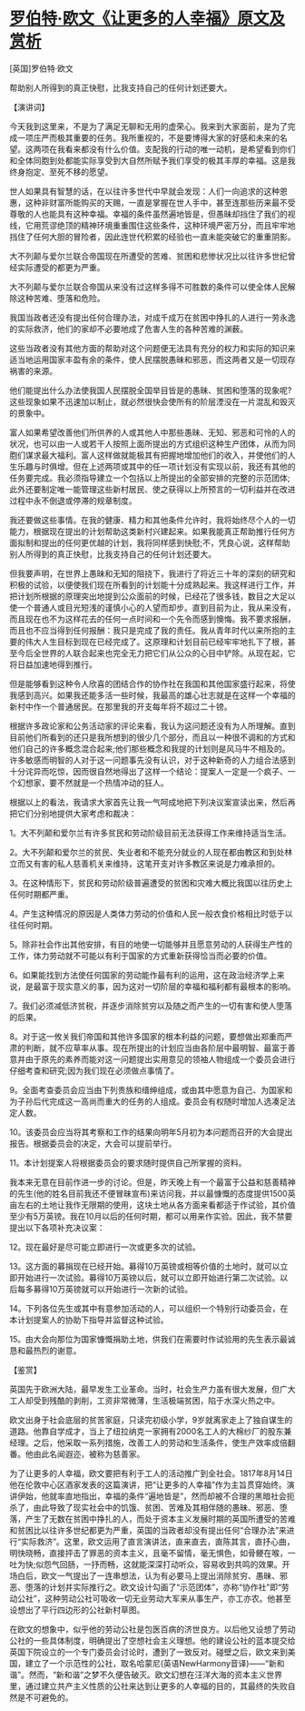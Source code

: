 # [罗伯特·欧文《让更多的人幸福》原文及赏析](https://www.vrrw.net/wx/14563.html)

[英国]罗伯特·欧文

帮助别人所得到的真正快慰，比我支持自己的任何计划还要大。

【演讲词】

今天我到这里来，不是为了满足无聊和无用的虚荣心。我来到大家面前，是为了完成一项庄严而极其重要的任务。我所重视的，不是要博得大家的好感和未来的名望。这两项在我看来都没有什么价值。支配我的行动的唯一动机，是希望看到你们和全体同胞到处都能实际享受到大自然所赋予我们享受的极其丰厚的幸福。这是我终身抱定、至死不移的愿望。

世人如果具有智慧的话，在以往许多世代中早就会发现：人们一向追求的这种恩惠，这种非财富所能购买的天赐，一直是掌握在世人手中，甚至连那些历来最不受尊敬的人也能具有这种幸福。幸福的条件虽然遍地皆是，但愚昧却挡住了我们的视线，它用荒谬绝顶的精神环境重重围住这些条件，这种环境严密万分，而且牢牢地挡住了任何大胆的冒险者，因此连世代积累的经验也一直未能突破它的重重阴影。

大不列颠与爱尔兰联合帝国现在所遭受的苦难、贫困和悲惨状况比以往许多世纪曾经实际遭受的都更为严重。

大不列颠与爱尔兰联合帝国从来没有过这样多得不可胜数的条件可以使全体人民解除这种苦难、堕落和危险。

我国当政者还没有提出任何合理办法，对成千成万在贫困中挣扎的人进行一劳永逸的实际救济，他们的家却不必要地成了危害人生的各种苦难的渊薮。

这些当政者没有其他方面的帮助对这个问题便无法具有充分的权力和实际的知识来适当地运用国家丰盈有余的条件，使人民摆脱愚昧和邪恶，而这两者又是一切现存祸害的来源。

他们能提出什么办法使我国人民摆脱全国举目皆是的愚昧、贫困和堕落的现象呢?这些现象如果不迅速加以制止，就必然很快会使所有的阶层湮没在一片混乱和毁灭的景象中。

富人如果希望改善他们所供养的人或其他人中那些愚昧、无知、邪恶和可怜的人的状况，也可以由一人或若干人按照上面所提出的方式组织这种生产团体，从而为同胞们谋求最大福利。富人这样做就能极其有把握地增加他们的收入，并使他们的人生乐趣与时俱增。但在上述两项或其中的任一项计划没有实现以前，我还有其他的任务要完成。我必须指导建立一个包括以上所提出的全部安排的完整的示范团体;此外还要制定唯一能管理这些新村居民、使之获得以上所预言的一切利益并在改进过程中永不倒退或停滞的规章制度。

我还要做这些事情。在我的健康、精力和其他条件允许时，我将始终尽个人的一切能力，根据现在提出的计划帮助这类新村兴建起来。如果我能真正帮助推行任何方面拟制和提出的任何更优越的计划，我将同样感到快慰;不，凭良心说，这样帮助别人所得到的真正快慰，比我支持自己的任何计划还要大。

但我要声明，在世界上愚昧和无知的阻挠下，我进行了将近三十年的深刻的研究和积极的试验，以便使我们现在所看到的计划能十分成熟起来。我这样进行工作，并把计划所根据的原理突出地提到公众面前的时候，已经花了很多钱，数目之大足以使一个普通人或目光短浅的谨慎小心的人望而却步。直到目前为止，我从来没有，而且现在也不为这样花去的任何一点时间和一个先令而感到懊悔。我不要求报酬，而且也不应当得到任何报酬：我只是完成了我的责任。我从青年时代以来所抱的主要的伟大人生目标到现在已经完成了。这原理和计划目前已经牢牢地扎下了根，甚至今后全世界的人联合起来也完全无力把它们从公众的心目中铲除。从现在起，它将日益加速地得到推行。

但是能够看到这种令人欣喜的团结合作的协作社在我国和其他国家盛行起来，将使我感到高兴。如果我还能多活一些时候，我最高的雄心壮志就是在这样一个幸福的新村中作一个普通居民。在那里我的开支每年将不超过二十镑。

根据许多政论家和公务活动家的评论来看，我认为这问题还没有为人所理解。直到目前他们所看到的还只是我所想到的很少几个部分，而且以一种很不调和的方式和他们自己的许多概念混合起来;他们那些概念和我提的计划则是风马牛不相及的。许多敏感而明智的人对于这一问题事先没有认识，对于这种新奇的人力组合法感到十分诧异而吃惊，因而很自然地得出了这样一个结论：提案人一定是一个疯子、一个幻想家，要不然就是一个热情冲动的狂人。



根据以上的看法，我请求大家首先让我一气呵成地把下列决议案宣读出来，然后再把它们分别地提供大家考虑和裁决：

1。大不列颠和爱尔兰有许多贫民和劳动阶级目前无法获得工作来维持适当生活。

2。大不列颠和爱尔兰的贫民、失业者和不能充分就业的人现在都由教区和到处林立而又有害的私人慈善机关来维持，这笔开支对许多教区来说是力难承担的。

3。在这种情形下，贫民和劳动阶级普遍遭受的贫困和灾难大概比我国以往历史上任何时期都严重。

4。产生这种情况的原因是人类体力劳动的价值和人民一般衣食价格相比时低于以往任何时期。

5。除非社会作出其他安排，有目的地使一切能够并且愿意劳动的人获得生产性的工作，体力劳动就不可能以有利于国家的方式重新获得恰当而必要的价值。

6。如果能找到方法使任何国家的劳动能作最有利的运用，这在政治经济学上来说，是最富于现实意义的事，因为这对一切阶层的幸福和福利都有最根本的影响。

7。我们必须减低济贫税，并逐步消除贫穷以及随之而产生的一切有害和使人堕落的后果。

8。对于这一攸关我们帝国和其他许多国家的根本利益的问题，要想做出郑重而严肃的判断，就不应草率从事。现在所提出的计划应当由各阶层中最明智、最富于善意并由于原先的素养而能对这一问题提出实用意见的领袖人物组成一个委员会进行仔细考查和研究;因为我们现在必须做点事情了。

9。全面考查委员会应当由下列贵族和缙绅组成，或由其中愿意为自己、为国家和为子孙后代完成这一高尚而重大的任务的人组成。委员会有权随时增加人选凑足法定人数。

10。该委员会应当将其考察和工作的结果向明年5月初为本问题而召开的大会提出报告。根据委员会的决定，大会可以提前举行。

11。本计划提案人将根据委员会的要求随时提供自己所掌握的资料。

我本来无意在目前作进一步的讨论。但是，昨天晚上有一个最富于公益和慈善精神的先生(他的姓名目前我还不便冒昧宣布)来访问我，并以最慷慨的态度提供1500英亩左右的土地让我作无限期的使用，这块土地从各方面来看都适于作试验，其价值至少有5万英镑。我在10月以后的任何时期，都可以用来作实验。因此，我不禁要提出以下各项补充决议案：

12。现在最好是尽可能立即进行一次或更多次的试验。

13。这方面的募捐现在已经开始。募得10万英镑或相等价值的土地时，就可以立即开始进行一次试验。募得10万英镑以后，就可以立即开始进行第二次试验。以后每多募得10万英镑就可以开始进行一次新的试验。

14。下列各位先生或其中有意参加活动的人，可以组织一个特别行动委员会，在本计划提案人的协助下指导并监督这种试验。

15。由大会向那位为国家慷慨捐助土地，供我们在需要时作试验用的先生表示最诚恳和最热烈的谢意。

【鉴赏】

英国先于欧洲大陆，最早发生工业革命。当时，社会生产力虽有很大发展，但广大工人却受到残酷的剥削，工资非常微薄，生活极端贫困，陷于水深火热之中。

欧文出身于社会底层的贫苦家庭，只读完初级小学，9岁就离家走上了独自谋生的道路。他靠自学成才，当上了纽拉纳克一家拥有2000名工人的大棉纱厂的股东兼经理。之后，他采取一系列措施，改善工人的劳动和生活条件，使生产效率成倍翻番。他由此名闻遐迩，被称为慈善家。

为了让更多的人幸福，欧文要把有利于工人的活动推广到全社会。1817年8月14日他在伦敦中心区酒家发表的这篇演讲，把“让更多的人幸福”作为主旨贯穿始终。演讲伊始，他就率直地指出，幸福的条件“遍地皆是”，然而却被不合理的黑暗社会扼杀了，由此导致了现实社会中的饥饿、贫困、苦难及其相伴随的愚昧、邪恶、堕落，产生了无数在贫困中挣扎的人，而处于资本主义发展时期的英国所遭受的苦难和贫困比以往许多世纪都更为严重，英国的当政者却没有提出任何“合理办法”来进行“实际救济”。这里，欧文运用了直言演讲法，直来直去，直陈其言，直抒心曲，明快晓畅，直接抨击了罪恶的资本主义，且毫不留情，毫无惧色，如骨鲠在喉，一吐为快;似怨气回肠，一抒而畅，这就能深深打动听众，容易收到共鸣的效果。开场白后，欧文一气提出了一连串想法，认为有必要马上提出消除贫穷、愚昧、邪恶、堕落的计划并实际推行之。欧文设计勾画了“示范团体”，亦称“协作社”即“劳动公社”，这种劳动公社可吸收一切无业劳动大军来从事生产，亦工亦农。他甚至设想出了平行四边形的公社新村草图。

在欧文的想象中，似乎他的劳动公社是包医百病的济世良方。以后他又设想了劳动公社的一些具体制度，明确提出了空想社会主义理想。他的建设公社的蓝本提交给英国下院设立的一个专门委员会讨论时，遭到了一致反对。碰壁之后，欧文来到美国，建立了一个示范性的公社，取名哈蒙尼(英语NewHarmony音译)——“新和谐”。然而，“新和谐”之梦不久便告破灭。欧文幻想在汪洋大海的资本主义世界里，通过建立共产主义性质的公社来达到让更多的人幸福的目的，其最终的失败自然是不可避免的。

